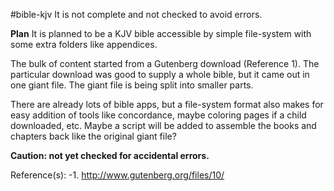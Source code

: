 #bible-kjv
It is not complete and not checked to avoid errors.

**Plan**
It is planned to be a KJV bible accessible by simple file-system with some extra folders like appendices. 

The bulk of content started from a Gutenberg download (Reference 1). The particular download was good to supply a whole bible, but it came out in one giant file. The giant file is being split into smaller parts.

There are already lots of bible apps, but a file-system format also makes for easy addition of tools like concordance, maybe coloring pages if a child downloaded, etc. 
Maybe a script will be added to assemble the books and chapters back like the original giant file?

**Caution: not yet checked for accidental errors.**

Reference(s):
-1. http://www.gutenberg.org/files/10/

